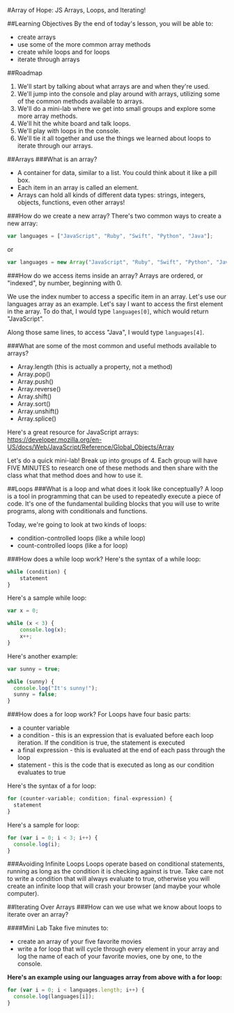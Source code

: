#Array of Hope:  JS Arrays, Loops, and Iterating!

##Learning Objectives
By the end of today's lesson, you will be able to:

* create arrays
* use some of the more common array methods
* create while loops and for loops
* iterate through arrays

##Roadmap
1. We'll start by talking about what arrays are and when they're used.
2. We'll jump into the console and play around with arrays, utilizing some of the common methods available to arrays.
3. We'll do a mini-lab where we get into small groups and explore some more array methods.
4. We'll hit the white board and talk loops.
5. We'll play with loops in the console.
6. We'll tie it all together and use the things we learned about loops to iterate through our arrays.

##Arrays
###What is an array?

* A container for data, similar to a list.  You could think about it like a pill box.
* Each item in an array is called an element.
* Arrays can hold all kinds of different data types:  strings, integers, objects, functions, even other arrays!

###How do we create a new array?
There's two common ways to create a new array:

```javascript
var languages = ["JavaScript", "Ruby", "Swift", "Python", "Java"];
```

or

```javascript
var languages = new Array("JavaScript", "Ruby", "Swift", "Python", "Java");
```

###How do we access items inside an array?
Arrays are ordered, or "indexed", by number, beginning with 0.

We use the index number to access a specific item in an array.  Let's use our languages array as an example.  Let's say I want to access the first element in the array.  To do that, I would type `languages[0]`, which would return "JavaScript".  

Along those same lines, to access "Java", I would type `languages[4]`.

###What are some of the most common and useful methods available to arrays?

* Array.length (this is actually a property, not a method)
* Array.pop()
* Array.push()
* Array.reverse()
* Array.shift()
* Array.sort()
* Array.unshift()
* Array.splice()

Here's a great resource for JavaScript arrays:  https://developer.mozilla.org/en-US/docs/Web/JavaScript/Reference/Global_Objects/Array

Let's do a quick mini-lab! Break up into groups of 4.  Each group will have FIVE MINUTES to research one of these methods and then share with the class what that method does and how to use it.

##Loops
###What is a loop and what does it look like conceptually?
A loop is a tool in programming that can be used to repeatedly execute a piece of code.  It's one of the fundamental building blocks that you will use to write programs, along with conditionals and functions.

Today, we're going to look at two kinds of loops:

* condition-controlled loops (like a while loop)
* count-controlled loops (like a for loop)

###How does a while loop work?
Here's the syntax of a while loop:

```javascript
while (condition) {
	statement
}
```

Here's a sample while loop:

```javascript
var x = 0;

while (x < 3) {
    console.log(x);
    x++;
}
```
	
Here's another example:

```javascript
var sunny = true;

while (sunny) {
  console.log("It's sunny!");
  sunny = false;
}
```

###How does a for loop work?
For Loops have four basic parts:

* a counter variable
* a condition - this is an expression that is evaluated before each loop iteration.  If the condition is true, the statement is executed
* a final expression - this is evaluated at the end of each pass through the loop
* statement - this is the code that is executed as long as our condition evaluates to true

Here's the syntax of a for loop:

```javascript
for (counter-variable; condition; final-expression) {
  statement
}
```

Here's a sample for loop:

```javascript
for (var i = 0; i < 3; i++) {
  console.log(i);
}
```

###Avoiding Infinite Loops
Loops operate based on conditional statements, running as long as the condition it is checking against is true.  Take care not to write a condition that will always evaluate to true, otherwise you will create an infinite loop that will crash your browser (and maybe your whole computer).

##Iterating Over Arrays
###How can we use what we know about loops to iterate over an array?

####Mini Lab
Take five minutes to:
* create an array of your five favorite movies
* write a for loop that will cycle through every element in your array and log the name of each of your favorite movies, one by one, to the console.

**Here's an example using our languages array from above with a for loop:**

```javascript
for (var i = 0; i < languages.length; i++) {
  console.log(languages[i]);
}
```
